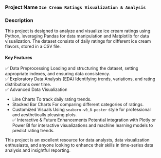 ### Project Name `Ice Cream Ratings Visualization & Analysis`  

### Description  
This project is designed to analyze and visualize ice cream ratings using Python, leveraging Pandas for data manipulation and Matplotlib for data visualization. The dataset consists of daily ratings for different ice cream flavors, stored in a CSV file.  

#### Key Features  
✅ Data Preprocessing Loading and structuring the dataset, setting appropriate indexes, and ensuring data consistency.  
✅ Exploratory Data Analysis (EDA) Identifying trends, variations, and rating distributions over time.  
✅ Advanced Data Visualization  
   - Line Charts To track daily rating trends.  
   - Stacked Bar Charts For comparing different categories of ratings.  
   - Customized Visuals Using `seaborn-v0_8-poster` style for professional and aesthetically pleasing plots.  
✅ Interactive & Future Enhancements Potential integration with Plotly or Power BI for interactive visualizations and machine learning models to predict rating trends.  

This project is an excellent resource for data analysts, data visualization enthusiasts, and anyone looking to enhance their skills in time-series data analysis and insightful reporting.  

